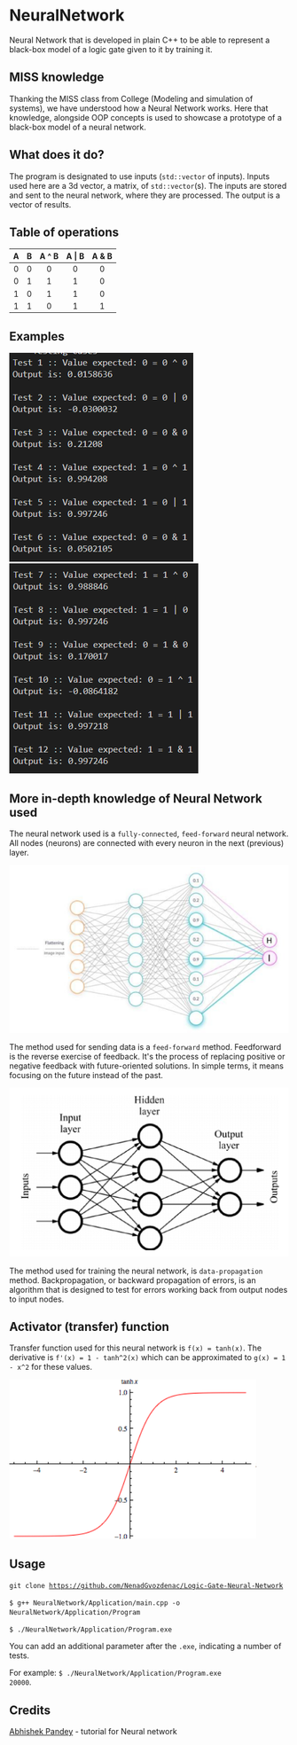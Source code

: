 # NeuralNetwork
Neural Network that is developed in plain C++ to be able to represent a black-box model of a logic gate given to it by training it.

## MISS knowledge
Thanking the MISS class from College (Modeling and simulation of systems), we have understood how a Neural Network works. Here that knowledge, alongside OOP concepts is used to showcase a prototype of a black-box model of a neural network.

## What does it do?
The program is designated to use inputs (`std::vector` of inputs). Inputs used here are a 3d vector, a matrix, of `std::vector`(s). The inputs are stored and sent to the neural network, where they are processed. The output is a vector of results.

## Table of operations
| A 	| B 	| A ^ B 	| A \| B 	| A & B 	|
|:---:	|:---:	|:---:	|:---:	|:---:	|
| 0 	| 0 	| 0 	| 0 	| 0 	|
| 0 	| 1 	| 1 	| 1 	| 0 	|
| 1 	| 0 	| 1 	| 1 	| 0 	|
| 1 	| 1 	| 0 	| 1 	| 1 	|

## Examples
![](GithubImages/Example1.png) ![](GithubImages/Example2.png)

## More in-depth knowledge of Neural Network used
The neural network used is a `fully-connected`, `feed-forward` neural network. All nodes (neurons) are connected with every neuron in the next (previous) layer.

![](GithubImages/Three.png)

The method used for sending data is a `feed-forward` method. Feedforward is the reverse exercise of feedback. It's the process of replacing positive or negative feedback with future-oriented solutions. In simple terms, it means focusing on the future instead of the past.

![](GithubImages/Four.png)

The method used for training the neural network, is `data-propagation` method.
Backpropagation, or backward propagation of errors, is an algorithm that is designed to test for errors working back from output nodes to input nodes.

## Activator (transfer) function
Transfer function used for this neural network is `f(x) = tanh(x)`. The derivative is `f'(x) = 1 - tanh^2(x)` which can be approximated to `g(x) = 1 - x^2` for these values.

![](GithubImages/Five.png)

## Usage
<code>git clone https://github.com/NenadGvozdenac/Logic-Gate-Neural-Network</code>

<code>$ g++ NeuralNetwork/Application/main.cpp -o NeuralNetwork/Application/Program</code>

<code>$ ./NeuralNetwork/Application/Program.exe</code>

You can add an additional parameter after the `.exe`, indicating a number of tests. 

For example: <code>$ ./NeuralNetwork/Application/Program.exe 20000</code>.

## Credits
[Abhishek Pandey](https://www.youtube.com/@abhishekpandey4427) - tutorial for Neural network
